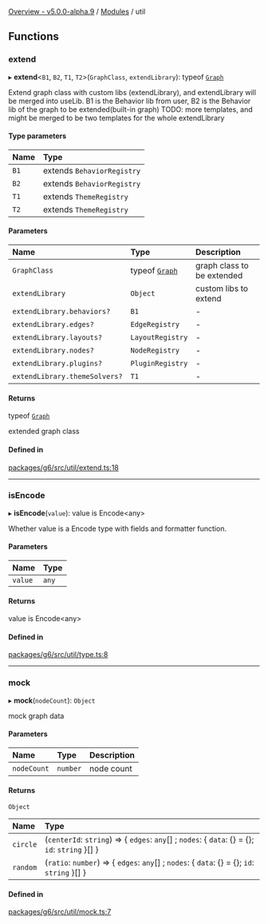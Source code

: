[Overview - v5.0.0-alpha.9](../README.md) / [Modules](../modules.md) / util

## Functions

### extend

▸ **extend**<`B1`, `B2`, `T1`, `T2`\>(`GraphClass`, `extendLibrary`): typeof [`Graph`](../classes/graph/Graph.md)

Extend graph class with custom libs (extendLibrary), and extendLibrary will be merged into useLib.
B1 is the Behavior lib from user, B2 is the Behavior lib of the graph to be extended(built-in graph)
TODO: more templates, and might be merged to be two templates for the whole extendLibrary

#### Type parameters

| Name | Type |
| :------ | :------ |
| `B1` | extends `BehaviorRegistry` |
| `B2` | extends `BehaviorRegistry` |
| `T1` | extends `ThemeRegistry` |
| `T2` | extends `ThemeRegistry` |

#### Parameters

| Name | Type | Description |
| :------ | :------ | :------ |
| `GraphClass` | typeof [`Graph`](../classes/graph/Graph.md) | graph class to be extended |
| `extendLibrary` | `Object` | custom libs to extend |
| `extendLibrary.behaviors?` | `B1` | - |
| `extendLibrary.edges?` | `EdgeRegistry` | - |
| `extendLibrary.layouts?` | `LayoutRegistry` | - |
| `extendLibrary.nodes?` | `NodeRegistry` | - |
| `extendLibrary.plugins?` | `PluginRegistry` | - |
| `extendLibrary.themeSolvers?` | `T1` | - |

#### Returns

typeof [`Graph`](../classes/graph/Graph.md)

extended graph class

#### Defined in

[packages/g6/src/util/extend.ts:18](https://github.com/antvis/G6/blob/4b803837a5/packages/g6/src/util/extend.ts#L18)

___

### isEncode

▸ **isEncode**(`value`): value is Encode<any\>

Whether value is a Encode<T> type with fields and formatter function.

#### Parameters

| Name | Type |
| :------ | :------ |
| `value` | `any` |

#### Returns

value is Encode<any\>

#### Defined in

[packages/g6/src/util/type.ts:8](https://github.com/antvis/G6/blob/4b803837a5/packages/g6/src/util/type.ts#L8)

___

### mock

▸ **mock**(`nodeCount`): `Object`

mock graph data

#### Parameters

| Name | Type | Description |
| :------ | :------ | :------ |
| `nodeCount` | `number` | node count |

#### Returns

`Object`

| Name | Type |
| :------ | :------ |
| `circle` | (`centerId`: `string`) => { `edges`: `any`[] ; `nodes`: { `data`: {} = {}; `id`: `string`  }[]  } |
| `random` | (`ratio`: `number`) => { `edges`: `any`[] ; `nodes`: { `data`: {} = {}; `id`: `string`  }[]  } |

#### Defined in

[packages/g6/src/util/mock.ts:7](https://github.com/antvis/G6/blob/4b803837a5/packages/g6/src/util/mock.ts#L7)
